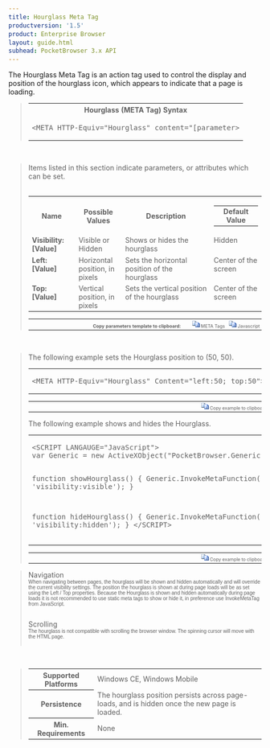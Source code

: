 ```yaml
---
title: Hourglass Meta Tag
productversion: '1.5'
product: Enterprise Browser
layout: guide.html
subhead: PocketBrowser 3.x API
---
```


The Hourglass Meta Tag is an action tag used to control the display and position of the hourglass icon, which appears to indicate that a page is loading.

<div id="SyntaxSpan" style="display:block">
<blockquote>
<table class="clsSyntax" cellspacing="1" cellpadding="3" width="95%">
<tr>
<th class="clsSyntaxHeadings">Hourglass (META Tag) Syntax
</th>
</tr>
<tr>
<td class="clsSyntaxCells">
<pre class="clsSyntaxCells">&lt;META HTTP-Equiv="Hourglass" content="[parameter&gt;</pre>
</td>
</tr>
</table>
</blockquote><br></div>
<div id="ParametersWSpan" style="display:block">
<blockquote>
Items listed in this section indicate parameters, or attributes which can be set.
<BR><BR><table class="clsSyntax" cellspacing="1" cellpadding="3" width="95%">
<col width="20%">
<col width="20%">
<col width="38%">
<col width="22%">
<tr>
<th class="clsSyntaxHeadings">Name</th>
<th class="clsSyntaxHeadings">Possible Values</th>
<th class="clsSyntaxHeadings">Description</th>
<th class="clsSyntaxHeadings">
<table cellspacing="0" cellpadding="0">
<tr>
  <td width="85%" class="clsSyntaxHeadings" style="border-bottom-style: none;">Default Value</td>
</tr>
</table>
</th>
</tr>
<tr>
<td valign="top" class="clsSyntaxCells"><b>Visibility:[Value]
					</b></td>
<td valign="top" class="clsSyntaxCells">Visible or Hidden</td>
<td valign="top" class="clsSyntaxCells">Shows or hides the hourglass</td>
<td valign="top" class="clsSyntaxCells">Hidden</td>
</tr>
<tr>
<td valign="top" class="clsSyntaxCells"><b>Left:[Value]
					</b></td>
<td valign="top" class="clsSyntaxCells">Horizontal position, in pixels</td>
<td valign="top" class="clsSyntaxCells">Sets the horizontal position of the hourglass</td>
<td valign="top" class="clsSyntaxCells">Center of the screen</td>
</tr>
<tr>
<td valign="top" class="clsSyntaxCells"><b>Top:[Value]
					</b></td>
<td valign="top" class="clsSyntaxCells">Vertical position, in pixels</td>
<td valign="top" class="clsSyntaxCells">Sets the vertical position of the hourglass</td>
<td valign="top" class="clsSyntaxCells">Center of the screen</td>
</tr>
</table>
<table cellspacing="1" cellpadding="3" width="95%">
<col width="78%">
<col width="8%">
<col width="1%">
<col width="5%">
<col width="1%">
<col width="5%">
<col width="2%">
<tr align="right">
<td></td>
<td valign="bottom" style="border-bottom-style: none;font-weight:normal;font-size:xx-small;"><nobr><b>Copy parameters template to clipboard:</b></nobr></td>
<td></td>
<td valign="bottom" style="border-bottom-style: none;font-weight:normal;font-size:xx-small;"><nobr><img id="imgCopyDefaultsW" alt="Copy META Tag template to clipboard" onclick="CopyTemplate('txtMETATemplateW')" onmouseover="this.style.cursor='hand'" src="../Resources/CopyDefaults.gif">
	META Tags
</nobr></td>
<td></td>
<td valign="middle" style="border-bottom-style: none;font-weight:normal;font-size:xx-small;"><nobr><img id="imgCopyDefaultsW" alt="Copy Javascript template to clipboard" onclick="CopyTemplate('txtJavascriptTemplateW')" onmouseover="this.style.cursor='hand'" src="../Resources/CopyDefaults.gif">
	Javascript
</nobr></td>
<td></td>
</tr>
</table>
<div style="display:none"><textarea id="txtMETATemplateW">&lt;!-- 
The Hourglass META Tag is an action tag used to show or hide the hourglass (wait cursor) as well as adjust its position.
--&gt;

&lt;!-- &lt;META HTTP-Equiv="Hourglass" Content="Visibility:[Value]"&gt; --&gt;      &lt;!-- Shows or hides the hourglass --&gt;
&lt;!-- &lt;META HTTP-Equiv="Hourglass" Content="Left:[Value]"&gt; --&gt;      &lt;!-- Sets the horizontal position of the hourglass --&gt;
&lt;!-- &lt;META HTTP-Equiv="Hourglass" Content="Top:[Value]"&gt; --&gt;      &lt;!-- Sets the vertical position of the hourglass --&gt;</textarea></div>
<div style="display:none"><textarea id="txtJavascriptTemplateW">&lt;script&gt;
/*
The Hourglass META Tag is an action tag used to show or hide the hourglass (wait cursor) as well as adjust its position.
*/

function doHourglassInit()
{
var objGeneric = new ActiveXObject("PocketBrowser.Generic");

//objGeneric.InvokeMETAFunction('Hourglass', 'Visibility:[Value]');      /* Shows or hides the hourglass */
//objGeneric.InvokeMETAFunction('Hourglass', 'Left:[Value]');      /* Sets the horizontal position of the hourglass */
//objGeneric.InvokeMETAFunction('Hourglass', 'Top:[Value]');      /* Sets the vertical position of the hourglass */

}
&lt;/script&gt;</textarea></div>
</blockquote><br></div>
<div id="ExamplesSpan" style="display:block">
<blockquote>
<p>The following example sets the Hourglass position to (50, 50).</p>
<table class="clsSyntax" cellspacing="1" cellpadding="3" width="95%">
<tr>
<td>
<pre class="clsSyntaxCells">
&lt;META HTTP-Equiv="Hourglass" Content="left:50; top:50"&gt;
</pre>
</td>
</tr>
</table>
<table cellspacing="1" cellpadding="3" width="95%">
<col width="85%">
<col width="15%">
<tr align="right">
<td></td>
<td valign="bottom" style="border-bottom-style: none;font-weight:normal;font-size:xx-small;"><nobr><img id="imgCopyDefaults" alt="Copy example to clipboard" onmouseover="this.style.cursor='hand'" src="../Resources/CopyDefaults.gif" onclick="CopyTemplate('ID0E6B');">
	Copy example to clipboard
</nobr></td>
</tr>
</table>
<div id="Examples" style="display:none"><textarea id="ID0E6B">&lt;!-- 
The following example sets the Hourglass position to (50, 50).
--&gt;

&lt;META HTTP-Equiv="Hourglass" Content="left:50; top:50"&gt;
</textarea></div>
<p>The following example shows and hides the Hourglass.</p>
<table class="clsSyntax" cellspacing="1" cellpadding="3" width="95%">
<tr>
<td>
<pre class="clsSyntaxCells">
&lt;SCRIPT LANGAUGE="JavaScript"&gt;
var Generic = new ActiveXObject("PocketBrowser.Generic");

function showHourglass()
{
Generic.InvokeMetaFunction('hourglass', 'visibility:visible');
}

function hideHourglass()
{
Generic.InvokeMetaFunction('hourglass', 'visibility:hidden');
}
&lt;/SCRIPT&gt;
</pre>
</td>
</tr>
</table>
<table cellspacing="1" cellpadding="3" width="95%">
<col width="85%">
<col width="15%">
<tr align="right">
<td></td>
<td valign="bottom" style="border-bottom-style: none;font-weight:normal;font-size:xx-small;"><nobr><img id="imgCopyDefaults" alt="Copy example to clipboard" onmouseover="this.style.cursor='hand'" src="../Resources/CopyDefaults.gif" onclick="CopyTemplate('ID0EGC');">
	Copy example to clipboard
</nobr></td>
</tr>
</table>
<div id="Examples" style="display:none"><textarea id="ID0EGC">&lt;!-- 
The following example shows and hides the Hourglass.
--&gt;

&lt;SCRIPT LANGAUGE="JavaScript"&gt;
var Generic = new ActiveXObject("PocketBrowser.Generic");

function showHourglass()
{
Generic.InvokeMetaFunction('hourglass', 'visibility:visible');
}

function hideHourglass()
{
Generic.InvokeMetaFunction('hourglass', 'visibility:hidden');
}
&lt;/SCRIPT&gt;
</textarea></div>
</blockquote>
</div>
<div id="RemarksSpan" style="display:block">
<blockquote>
<DIV class="clsRef">Navigation</DIV>
<DIV style="font-family:verdana,arial,helvetica;font-size:x-small;">When navigating between pages, the hourglass will be shown and hidden automatically and will override the current visibility settings. The position the hourglass is shown at during page loads will be as set using the Left / Top properties.  Because the Hourglass is shown and hidden automatically during page loads it is not recommended to use static meta tags to show or hide it, in preference use InvokeMetaTag from JavaScript.</DIV>
<pre style="font-family:courier;font-size:small;"></pre>
<DIV class="clsRef">Scrolling</DIV>
<DIV style="font-family:verdana,arial,helvetica;font-size:x-small;">The hourglass is not compatible with scrolling the browser window.  The spinning cursor will move with the HTML page.</DIV>
<pre style="font-family:courier;font-size:small;"></pre>
</blockquote><br></div>
<div id="InfoSpan" style="display:block">
<blockquote>
<table>
<tr>
<th>Supported Platforms</th>
<td>Windows CE, Windows Mobile</td>
</tr>
<tr>
<th>Persistence</th>
<td>The hourglass position persists across page-loads, and is hidden once the new page is loaded.</td>
</tr>
<tr>
<th>Min. Requirements</th>
<td>None</td>
</tr>
</table>
</blockquote><br></div>
<div id="DefaultParamsSpan" style="display:none">
<pre><textarea id="DefaultParameters"></textarea></pre>
</div>
